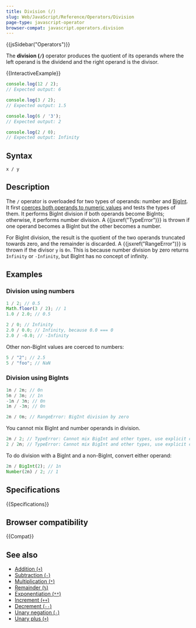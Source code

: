 ```yaml
---
title: Division (/)
slug: Web/JavaScript/Reference/Operators/Division
page-type: javascript-operator
browser-compat: javascript.operators.division
---
```


{{jsSidebar("Operators")}}

The **division (`/`)** operator produces the quotient of its operands where the left operand is the dividend and the right operand is the divisor.

{{InteractiveExample}}

```js interactive-example
console.log(12 / 2);
// Expected output: 6

console.log(3 / 2);
// Expected output: 1.5

console.log(6 / '3');
// Expected output: 2

console.log(2 / 0);
// Expected output: Infinity

```

## Syntax

```js-nolint
x / y
```

## Description

The `/` operator is overloaded for two types of operands: number and [BigInt](/en-US/docs/Web/JavaScript/Reference/Global_Objects/BigInt). It first [coerces both operands to numeric values](/en-US/docs/Web/JavaScript/Data_structures#numeric_coercion) and tests the types of them. It performs BigInt division if both operands become BigInts; otherwise, it performs number division. A {{jsxref("TypeError")}} is thrown if one operand becomes a BigInt but the other becomes a number.

For BigInt division, the result is the quotient of the two operands truncated towards zero, and the remainder is discarded. A {{jsxref("RangeError")}} is thrown if the divisor `y` is `0n`. This is because number division by zero returns `Infinity` or `-Infinity`, but BigInt has no concept of infinity.

## Examples

### Division using numbers

```js
1 / 2; // 0.5
Math.floor(3 / 2); // 1
1.0 / 2.0; // 0.5

2 / 0; // Infinity
2.0 / 0.0; // Infinity, because 0.0 === 0
2.0 / -0.0; // -Infinity
```

Other non-BigInt values are coerced to numbers:

```js
5 / "2"; // 2.5
5 / "foo"; // NaN
```

### Division using BigInts

```js
1n / 2n; // 0n
5n / 3n; // 1n
-1n / 3n; // 0n
1n / -3n; // 0n

2n / 0n; // RangeError: BigInt division by zero
```

You cannot mix BigInt and number operands in division.

```js example-bad
2n / 2; // TypeError: Cannot mix BigInt and other types, use explicit conversions
2 / 2n; // TypeError: Cannot mix BigInt and other types, use explicit conversions
```

To do division with a BigInt and a non-BigInt, convert either operand:

```js
2n / BigInt(2); // 1n
Number(2n) / 2; // 1
```

## Specifications

{{Specifications}}

## Browser compatibility

{{Compat}}

## See also

- [Addition (`+`)](/en-US/docs/Web/JavaScript/Reference/Operators/Addition)
- [Subtraction (`-`)](/en-US/docs/Web/JavaScript/Reference/Operators/Subtraction)
- [Multiplication (`*`)](/en-US/docs/Web/JavaScript/Reference/Operators/Multiplication)
- [Remainder (`%`)](/en-US/docs/Web/JavaScript/Reference/Operators/Remainder)
- [Exponentiation (`**`)](/en-US/docs/Web/JavaScript/Reference/Operators/Exponentiation)
- [Increment (`++`)](/en-US/docs/Web/JavaScript/Reference/Operators/Increment)
- [Decrement (`--`)](/en-US/docs/Web/JavaScript/Reference/Operators/Decrement)
- [Unary negation (`-`)](/en-US/docs/Web/JavaScript/Reference/Operators/Unary_negation)
- [Unary plus (`+`)](/en-US/docs/Web/JavaScript/Reference/Operators/Unary_plus)
